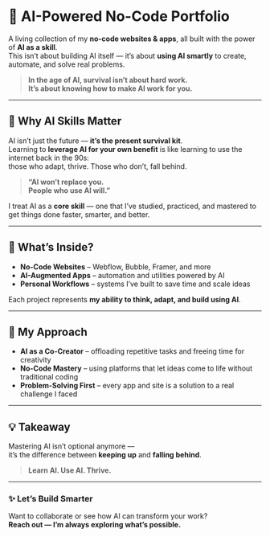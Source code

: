 # 🚀 AI-Powered No-Code Portfolio

A living collection of my **no-code websites & apps**, all built with the power of **AI as a skill**.  
This isn’t about building AI itself — it’s about **using AI smartly** to create, automate, and solve real problems.

> **In the age of AI, survival isn’t about hard work.  
> It’s about knowing how to make AI work for you.**

---

## 🌟 Why AI Skills Matter

AI isn’t just the future — **it’s the present survival kit**.  
Learning to **leverage AI for your own benefit** is like learning to use the internet back in the 90s:  
those who adapt, thrive. Those who don’t, fall behind.

> **“AI won’t replace you.  
> People who use AI will.”**

I treat AI as a **core skill** — one that I’ve studied, practiced, and mastered to get things done faster, smarter, and better.

---

## 📂 What’s Inside?

- **No-Code Websites** – Webflow, Bubble, Framer, and more
- **AI-Augmented Apps** – automation and utilities powered by AI
- **Personal Workflows** – systems I’ve built to save time and scale ideas

Each project represents **my ability to think, adapt, and build using AI**.

---

## 🧠 My Approach

- **AI as a Co-Creator** – offloading repetitive tasks and freeing time for creativity  
- **No-Code Mastery** – using platforms that let ideas come to life without traditional coding  
- **Problem-Solving First** – every app and site is a solution to a real challenge I faced  

---

## 💡 Takeaway

Mastering AI isn’t optional anymore —  
it’s the difference between **keeping up** and **falling behind**.

> **Learn AI. Use AI. Thrive.**

---

### ✨ Let’s Build Smarter
Want to collaborate or see how AI can transform your work?  
**Reach out — I’m always exploring what’s possible.**
